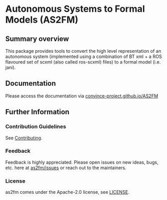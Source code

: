 # Autonomous Systems to Formal Models (AS2FM)

## Summary overview

This package provides tools to convert the high level representation of an autonomous system (implemented using a combination of BT xml + a ROS flavoured set of scxml (also called ros-scxml) files) to a formal model (i.e. jani).

## Documentation

Please access the documentation via [convince-project.github.io/AS2FM](https://convince-project.github.io/AS2FM)

## Further Information

### Contribution Guidelines

See [Contributing](./CONTRIBUTING.md).

### Feedback

Feedback is highly appreciated. Please open issues on new ideas, bugs, etc. here at [as2fm/issues](https://github.com/convince-project/as2fm/issues) or reach out to the maintainers.

### License

as2fm comes under the Apache-2.0 license, see [LICENSE](./LICENSE).
